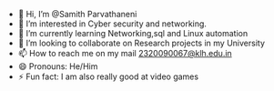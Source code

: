 - 👋 Hi, I’m @Samith Parvathaneni
- 👀 I’m interested in Cyber security and networking.
- 🌱 I’m currently learning Networking,sql and Linux automation
- 💞️ I’m looking to collaborate on Research projects in my University 
- 📫 How to reach me on my mail 2320090067@klh.edu.in
- 😄 Pronouns: He/Him
- ⚡ Fun fact: I am also really good at video games

<!---
Samith-P/Samith-P is a ✨ special ✨ repository because its `README.md` (this file) appears on your GitHub profile.
You can click the Preview link to take a look at your changes.
--->
